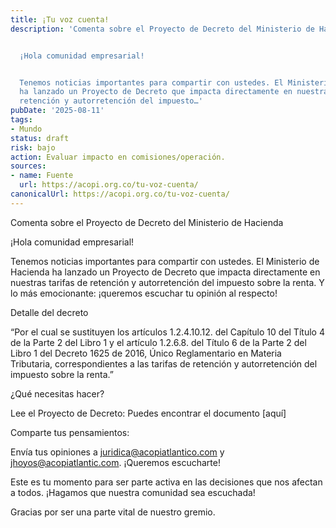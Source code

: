 ```yaml
---
title: ¡Tu voz cuenta!
description: 'Comenta sobre el Proyecto de Decreto del Ministerio de Hacienda


  ¡Hola comunidad empresarial!


  Tenemos noticias importantes para compartir con ustedes. El Ministerio de Hacienda
  ha lanzado un Proyecto de Decreto que impacta directamente en nuestras tarifas de
  retención y autorretención del impuesto…'
pubDate: '2025-08-11'
tags:
- Mundo
status: draft
risk: bajo
action: Evaluar impacto en comisiones/operación.
sources:
- name: Fuente
  url: https://acopi.org.co/tu-voz-cuenta/
canonicalUrl: https://acopi.org.co/tu-voz-cuenta/
---
```

Comenta sobre el Proyecto de Decreto del Ministerio de Hacienda

¡Hola comunidad empresarial!

Tenemos noticias importantes para compartir con ustedes. El Ministerio de Hacienda ha lanzado un Proyecto de Decreto que impacta directamente en nuestras tarifas de retención y autorretención del impuesto sobre la renta. Y lo más emocionante: ¡queremos escuchar tu opinión al respecto!

Detalle del decreto

“Por el cual se sustituyen los artículos 1.2.4.10.12. del Capítulo 10 del Título 4 de la Parte 2 del Libro 1 y el artículo 1.2.6.8. del Título 6 de la Parte 2 del Libro 1 del Decreto 1625 de 2016, Único Reglamentario en Materia Tributaria, correspondientes a las tarifas de retención y autorretención del impuesto sobre la renta.”

¿Qué necesitas hacer?

Lee el Proyecto de Decreto: Puedes encontrar el documento [aquí]

Comparte tus pensamientos:

Envía tus opiniones a juridica@acopiatlantico.com y jhoyos@acopiatlantic.com. ¡Queremos escucharte!

Este es tu momento para ser parte activa en las decisiones que nos afectan a todos. ¡Hagamos que nuestra comunidad sea escuchada!

Gracias por ser una parte vital de nuestro gremio.